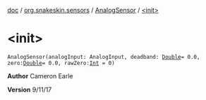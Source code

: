 [doc](../../index.md) / [org.snakeskin.sensors](../index.md) / [AnalogSensor](index.md) / [&lt;init&gt;](./-init-.md)

# &lt;init&gt;

`AnalogSensor(analogInput: AnalogInput, deadband: `[`Double`](https://kotlinlang.org/api/latest/jvm/stdlib/kotlin/-double/index.html)` = 0.0, zero: `[`Double`](https://kotlinlang.org/api/latest/jvm/stdlib/kotlin/-double/index.html)` = 0.0, rawZero: `[`Int`](https://kotlinlang.org/api/latest/jvm/stdlib/kotlin/-int/index.html)` = 0)`

**Author**
Cameron Earle

**Version**
9/11/17

